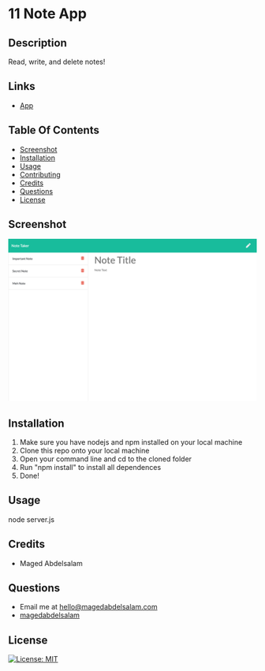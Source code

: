 # 11 Note App
## Description
Read, write, and delete notes!
## Links
* [App](https://magedabdelsalam.com/note-app)
## Table Of Contents
* [Screenshot](#screenshot)
* [Installation](#installation)
* [Usage](#usage)
* [Contributing](#contributing)
* [Credits](#credits)
* [Questions](#questions)
* [License](#license)
## Screenshot
![Screenshot of Workflow](screenshot.png)
## Installation
1. Make sure you have nodejs and npm installed on your local machine
1. Clone this repo onto your local machine
2. Open your command line and cd to the cloned folder
3. Run "npm install" to install all dependences
4. Done!
## Usage
node server.js
## Credits
* Maged Abdelsalam
## Questions
* Email me at hello@magedabdelsalam.com
* [magedabdelsalam](https://github.com/magedabdelsalam)
## License
[![License: MIT](https://img.shields.io/badge/License-MIT-yellow.svg)](https://opensource.org/licenses/MIT)
